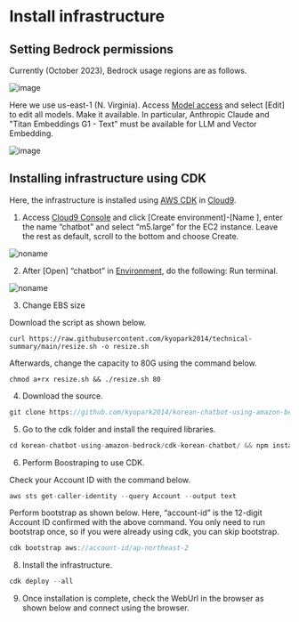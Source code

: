 # Install infrastructure

## Setting Bedrock permissions

Currently (October 2023), Bedrock usage regions are as follows.

![image](https://github.com/kyopark2014/question-answering-chatbot-with-vector-store/assets/52392004/1690aaab-5e1e-4c27-b4a2-1fd3cabf536c)

Here we use us-east-1 (N. Virginia). Access [Model access](https://us-east-1.console.aws.amazon.com/bedrock/home?region=us-east-1#/modelaccess) and select [Edit] to edit all models. Make it available. In particular, Anthropic Claude and "Titan Embeddings G1 - Text" must be available for LLM and Vector Embedding.

![image](https://github.com/kyopark2014/question-answering-chatbot-with-vector-store/assets/52392004/112fa4f6-680b-4cbf-8018-3bef6514ccf3)



## Installing infrastructure using CDK


Here, the infrastructure is installed using [AWS CDK](https://aws.amazon.com/ko/cdk/) in [Cloud9](https://aws.amazon.com/ko/cloud9/).

1) Access [Cloud9 Console](https://ap-northeast-2.console.aws.amazon.com/cloud9control/home?region=ap-northeast-2#/create) and click [Create environment]-[Name ], enter the name “chatbot” and select “m5.large” for the EC2 instance. Leave the rest as default, scroll to the bottom and choose Create.

![noname](https://github.com/kyopark2014/chatbot-based-on-Falcon-FM/assets/52392004/7c20d80c-52fc-4d18-b673-bd85e2660850)

2) After [Open] “chatbot” in [Environment](https://ap-northeast-2.console.aws.amazon.com/cloud9control/home?region=ap-northeast-2#/), do the following: Run terminal.

![noname](https://github.com/kyopark2014/chatbot-based-on-Falcon-FM/assets/52392004/b7d0c3c0-3e94-4126-b28d-d269d2635239)

3) Change EBS size

Download the script as shown below.

```text
curl https://raw.githubusercontent.com/kyopark2014/technical-summary/main/resize.sh -o resize.sh
```

Afterwards, change the capacity to 80G using the command below.
```text
chmod a+rx resize.sh && ./resize.sh 80
```


4) Download the source.

```java
git clone https://github.com/kyopark2014/korean-chatbot-using-amazon-bedrock
```

5) Go to the cdk folder and install the required libraries.

```java
cd korean-chatbot-using-amazon-bedrock/cdk-korean-chatbot/ && npm install
```

6) Perform Boostraping to use CDK.

Check your Account ID with the command below.

```java
aws sts get-caller-identity --query Account --output text
```

Perform bootstrap as shown below. Here, “account-id” is the 12-digit Account ID confirmed with the above command. You only need to run bootstrap once, so if you were already using cdk, you can skip bootstrap.

```java
cdk bootstrap aws://account-id/ap-northeast-2
```

8) Install the infrastructure.

```java
cdk deploy --all
```
9) Once installation is complete, check the WebUrl in the browser as shown below and connect using the browser.